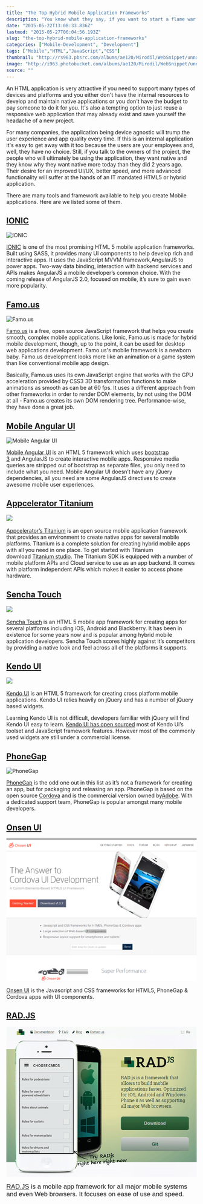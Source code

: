 ```yaml
---
title: "The Top Hybrid Mobile Application Frameworks"
description: "You know what they say, if you want to start a flame war have an opinion on HTML5 vs Native mobile app development. I'm reopening this can of worms because the landscape has changed over the past 18 months and surprisingly business are starting to lean toward HTML for upcoming projects lately."
date: "2015-05-22T13:08:33.836Z"
lastmod: "2015-05-27T06:04:56.193Z"
slug: "the-top-hybrid-mobile-application-frameworks"
categories: ["Mobile-Development", "Development"]
tags: ["Mobile","HTML","JavaScript","CSS"]
thumbnail: "http://rs963.pbsrc.com/albums/ae120/Mirodil/WebSnippet/unnamed_9.jpg~c200"
image: "http://i963.photobucket.com/albums/ae120/Mirodil/WebSnippet/unnamed_9.jpg"
source: ""
---
```



An HTML application is very attractive if you need to support many types of devices and platforms and you either don't have the internal resources to develop and maintain native applications or you don't have the budget to pay someone to do it for you. It's also a tempting option to just reuse a responsive web application that may already exist and save yourself the headache of a new project.

For many companies, the application being device agnostic will trump the user experience and app quality every time. If this is an internal application it's easy to get away with it too because the users are your employees and, well, they have no choice. Still, if you talk to the owners of the project, the people who will ultimately be using the application, they want native and they know why they want native more today than they did 2 years ago. Their desire for an improved UI/UX, better speed, and more advanced functionality will suffer at the hands of an IT mandated HTML5 or hybrid application. 

There are many tools and framework available to help you create Mobile applications. Here are we listed some of them.

## [IONIC](http://ionicframework.com/)

![IONIC](http://i963.photobucket.com/albums/ae120/Mirodil/WebSnippet/unnamed_1.png)

[IONIC](http://ionicframework.com/) is one of the most promising HTML 5 mobile application frameworks. Built using SASS, it provides many UI components to help develop rich and interactive apps. It uses the JavaScript MVVM framework,AngularJS to power apps. Two-way data binding, interaction with backend services and APIs makes AngularJS a mobile developer’s common choice. With the coming release of AngularJS 2.0, focused on mobile, it’s sure to gain even more popularity.

## [Famo.us](http://famous.org/)

![Famo.us](http://i963.photobucket.com/albums/ae120/Mirodil/WebSnippet/fu.png)

[Famo.us](http://famous.org/) is a free, open source JavaScript framework that helps you create smooth, complex mobile applications. Like Ionic, Famo.us is made for hybrid mobile development, though, up to the point, it can be used for desktop web applications development. Famo.us's mobile framework is a newborn baby. Famo.us development looks more like an animation or a game system than like conventional mobile app design.

Basically, Famo.us uses its own JavaScript engine that works with the GPU acceleration provided by CSS3 3D transformation functions to make animations as smooth as can be at 60 fps. It uses a different approach from other frameworks in order to render DOM elements, by not using the DOM at all - Famo.us creates its own DOM rendering tree. Performance-wise, they have done a great job.

## [Mobile Angular UI](http://mobileangularui.com/)

![Mobile Angular UI](http://i963.photobucket.com/albums/ae120/Mirodil/WebSnippet/unnamed_2.png)

[Mobile Angular UI](http://mobileangularui.com/) is an HTML 5 framework which uses [bootstrap 3](http://getbootstrap.com/) and AngularJS to create interactive mobile apps. Responsive media queries are stripped out of bootstrap as separate files, you only need to include what you need. Mobile Angular UI doesn’t have any jQuery dependencies, all you need are some AngularJS directives to create awesome mobile user experiences.

## [Appcelerator Titanium](http://www.appcelerator.com/titanium/)

![](http://i963.photobucket.com/albums/ae120/Mirodil/WebSnippet/unnamed_3.png)

[Appcelerator’s Titanium](http://www.appcelerator.com/titanium/) is an open source mobile application framework that provides an environment to create native apps for several mobile platforms. Titanium is a complete solution for creating hybrid mobile apps with all you need in one place. To get started with Titanium download [Titanium studio](http://www.appcelerator.com/titanium/titanium-studio/). The Titanium SDK is equipped with a number of mobile platform APIs and Cloud service to use as an app backend. It comes with platform independent APIs which makes it easier to access phone hardware.

## [Sencha Touch](http://www.sencha.com/products/touch/)

![](http://i963.photobucket.com/albums/ae120/Mirodil/WebSnippet/unnamed_4.png)

[Sencha Touch](http://www.sencha.com/products/touch/) is an HTML 5 mobile app framework for creating apps for several platforms including iOS, Android and Blackberry. It has been in existence for some years now and is popular among hybrid mobile application developers. Sencha Touch scores highly against it’s competitors by providing a native look and feel across all of the platforms it supports.

## [Kendo UI](http://www.telerik.com/kendo-ui)

![](http://i963.photobucket.com/albums/ae120/Mirodil/WebSnippet/Untitled.png)

[Kendo UI](http://www.telerik.com/kendo-ui) is an HTML 5 framework for creating cross platform mobile applications. Kendo UI relies heavily on jQuery and has a number of jQuery based widgets.

Learning Kendo UI is not difficult, developers familiar with jQuery will find Kendo UI easy to learn. [Kendo UI has open sourced](http://techcrunch.com/2014/04/18/telerik-open-sources-most-of-its-kendo-ui-html5-framework/) most of Kendo UI’s toolset and JavaScript framework features. However most of the commonly used widgets are still under a commercial license.

## [PhoneGap](http://phonegap.com/)

![PhoneGap](http://i963.photobucket.com/albums/ae120/Mirodil/WebSnippet/unnamed_5.png)

[PhoneGap](http://phonegap.com/) is the odd one out in this list as it’s not a framework for creating an app, but for packaging and releasing an app. PhoneGap is based on the open source [Cordova](http://cordova.apache.org/) and is the commercial version owned by[Adobe](http://www.adobe.com/). With a dedicated support team, PhoneGap is popular amongst many mobile developers.

## [Onsen UI](http://onsen.io/)

![Onsen.io](/assets/unnamed_zpsdtfeaxcr.png)

[Onsen UI](http://onsen.io/) is the Javascript and CSS frameworks for HTML5, PhoneGap & Cordova apps with UI components.

## [RAD.JS](http://rad-js.com/)

![](/assets/1432706659171_zpsbw8sspv8.png)

<span style="font-family:proxima-nova-soft,sans-serif; font-size:17.007999420166px">[RAD.JS](http://rad-js.com/) is a mobile app framework for all major mobile systems and even Web browsers. It focuses on ease of use and speed.</span>